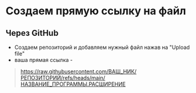 # Создаем прямую ссылку на файл
## Через GitHub
- Создаем репозиторий и добавляем нужный файл нажав на "Upload file"
- ваша прямая ссылка - 
> https://raw.githubusercontent.com/ВАШ_НИК/РЕПОЗИТОРИЙ/refs/heads/main/НАЗВАНИЕ_ПРОГРАММЫ.РАСШИРЕНИЕ